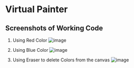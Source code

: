 # Virtual Painter

## Screenshots of Working Code

1. Using Red Color
![image](https://user-images.githubusercontent.com/63657713/122451001-5070aa80-cfc5-11eb-89ea-bb56f9fd66f4.png)

2. Using Blue Color
![image](https://user-images.githubusercontent.com/63657713/122451096-64b4a780-cfc5-11eb-8aae-f9dffdacb2c8.png)

3. Using Eraser to delete Colors from the canvas
![image](https://user-images.githubusercontent.com/63657713/122451148-70a06980-cfc5-11eb-908a-ee3793e71c65.png)
